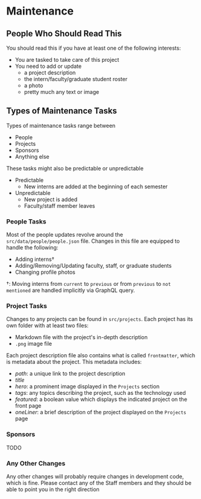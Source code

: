 # Maintenance

## People Who Should Read This

You should read this if you have at least one of the following interests:

* You are tasked to take care of this project
* You need to add or update
  * a project description
  * the intern/faculty/graduate student roster
  * a photo
  * pretty much any text or image

## Types of Maintenance Tasks

Types of maintenance tasks range between

* People
* Projects
* Sponsors
* Anything else

These tasks might also be predictable or unpredictable

* Predictable
  * New interns are added at the beginning of each semester
* Unpredictable
  * New project is added
  * Faculty/staff member leaves

### People Tasks

Most of the people updates revolve around the `src/data/people/people.json` file. Changes in this file are equipped to handle the following:

* Adding interns†
* Adding/Removing/Updating faculty, staff, or graduate students
* Changing profile photos

†: Moving interns from `current` to `previous` or from `previous` to `not mentioned` are handled implicitly via GraphQL query.

### Project Tasks

Changes to any projects can be found in `src/projects`. Each project has its own folder with at least two files:

* Markdown file with the project's in-depth description
* `.png` image file

Each project description file also contains what is called `frontmatter`, which is metadata about the project. This metadata includes:

* *path*: a unique link to the project description
* *title*
* *hero*: a prominent image displayed in the `Projects` section
* *tags*: any topics describing the project, such as the technology used
* *featured*: a boolean value which displays the indicated project on the front page
* *oneLiner*: a brief description of the project displayed on the `Projects` page

### Sponsors

TODO

### Any Other Changes

Any other changes will probably require changes in development code, which is fine. Please contact any of the Staff members and they should be able to point you in the right direction
